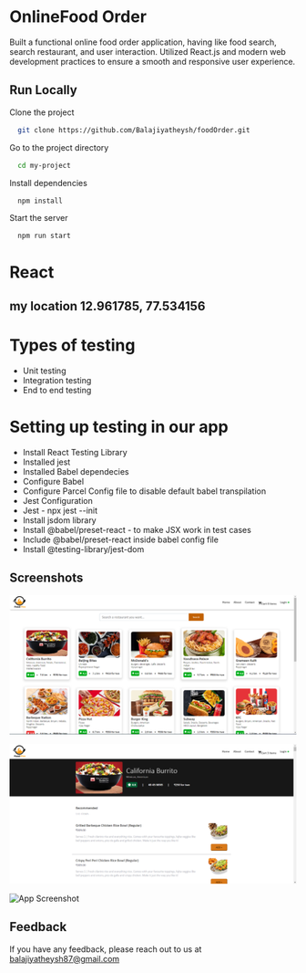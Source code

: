 # OnlineFood Order

Built a functional online food order application, having like food search, search restaurant, and user interaction. Utilized React.js and modern web development practices to ensure a smooth and responsive user experience.

## Run Locally

Clone the project

```bash
  git clone https://github.com/Balajiyatheysh/foodOrder.git
```

Go to the project directory

```bash
  cd my-project
```

Install dependencies

```bash
  npm install
```

Start the server

```bash
  npm run start
```

# React
## my location 12.961785, 77.534156

# Types of testing 
 - Unit testing 
 - Integration testing
 - End to end testing

# Setting up testing in our app
  - Install React Testing Library
  - Installed jest
  - Installed Babel dependecies
  - Configure Babel
  - Configure Parcel Config file to disable default babel transpilation
  - Jest Configuration
  - Jest - npx jest --init
  - Install jsdom library
  - Install @babel/preset-react - to make JSX work in test cases
  - Include @babel/preset-react inside babel config file
  - Install @testing-library/jest-dom





## Screenshots

![App Screenshot](./screenshots/homepage.png)

![App Screenshot](./screenshots/restaurantpagemenu.png)

![App Screenshot](./screenshots/cartpage.png.png)


## Feedback

If you have any feedback, please reach out to us at balajiyatheysh87@gmail.com

